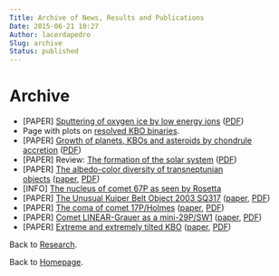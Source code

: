```yaml
---
Title: Archive of News, Results and Publications
Date: 2015-06-21 10:27
Author: lacerdapedro
Slug: archive
Status: published
---
```


# Archive

- [PAPER] [Sputtering of oxygen ice by low energy ions](https://ui.adsabs.harvard.edu/?#abs/2015SurSc.641..204M) ([PDF](http://arxiv.org/pdf/1507.07906.pdf))
- Page with plots on [resolved KBO binaries](resolved-binaries).
- [PAPER] [Growth of planets, KBOs and asteroids by chondrule accretion](http://phys.org/news/2015-04-planet-formation-small-glassy-beads.html) ([PDF](http://advances.sciencemag.org/content/1/3/e1500109.full.pdf))
- [PAPER] Review: [The formation of the solar system](the-formation-of-the-solar-system "The formation of the Solar System") ([PDF](http://iopscience.iop.org/1402-4896/90/6/068001/pdf/1402-4896_90_6_068001.pdf))
- [PAPER] [The albedo-color diversity of transneptunian objects](two-types-of-surface-in-the-outer-solar-system "Two types of surface in the outer solar system") ([paper](http://dx.doi.org/10.1088/2041-8205/793/1/L2), [PDF](https://arxiv.org/pdf/1406.1420v2.pdf))
- [INFO] [The nucleus of comet 67P as seen by Rosetta](the-nucleus-of-comet-67p "The nucleus of comet 67P")
- [PAPER] [The Unusual Kuiper Belt Object 2003 SQ317](the-unusual-kbo-2003-sq317 "The Unusual KBO 2003 SQ317") ([paper](http://labs.adsabs.harvard.edu/adsabs/abs/2013arXiv1309.1671L), [PDF](https://arxiv.org/pdf/1309.1671v1.pdf))
- [PAPER] [The coma of comet 17P/Holmes](the-coma-of-comet-17pholmes "The coma of comet 17P/Holmes") ([paper](http://labs.adsabs.harvard.edu/adsabs/abs/2012ApJ...760L...2L/), [PDF](https://arxiv.org/pdf/1210.2764v1.pdf))
- [PAPER] [Comet LINEAR-Grauer as a mini-29P/SW1](comet-linear-grauer-as-a-mini-29psw1 "Comet LINEAR-Grauer as a mini-29P/SW1") ([paper](http://labs.adsabs.harvard.edu/adsabs/abs/2013MNRAS.428.1818L/ "paper"), [PDF](https://arxiv.org/pdf/1208.0598v2.pdf))
- [PAPER] [Extreme and extremely tilted KBO](extreme-and-extremely-tilted-kbo "Extreme and Extremely Tilted KBO") ([paper](http://labs.adsabs.harvard.edu/adsabs/abs/2011AJ....142...90L/), [PDF](https://arxiv.org/pdf/1107.3507v1.pdf))

Back to [Research](research).

Back to [Homepage](index).